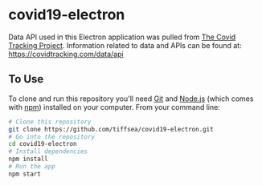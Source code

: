 # covid19-electron

Data API used in this Electron application was pulled from [The Covid Tracking Project](https://covidtracking.com/). Information related to data and APIs can be found at: https://covidtracking.com/data/api

## To Use

To clone and run this repository you'll need [Git](https://git-scm.com) and [Node.js](https://nodejs.org/en/download/) (which comes with [npm](http://npmjs.com)) installed on your computer. From your command line:

```bash
# Clone this repository
git clone https://github.com/tiffsea/covid19-electron.git
# Go into the repository
cd covid19-electron
# Install dependencies
npm install
# Run the app
npm start
```

